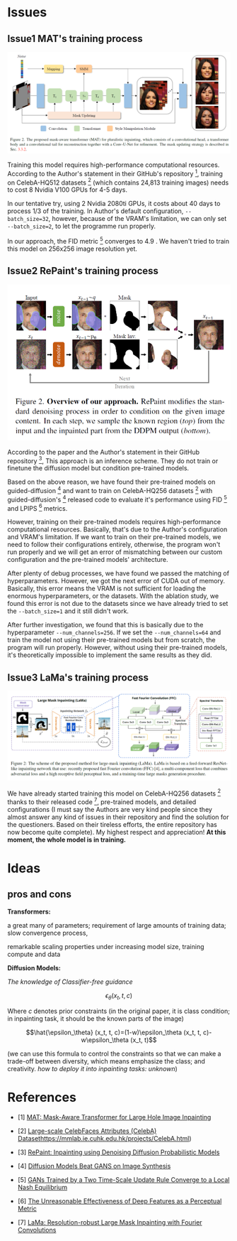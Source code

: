 # Issues

## Issue1 MAT's training process

<div align="center"><img src="https://raw.githubusercontent.com/ZenoNing/Zeno_Deep_Learning_Notes/main/2024/Architecture_MAT.png"></div>

Training this model  requires high-performance computational resources. According to the Author's statement in their GitHub's repository [<sup>1</sup>](#refer-anchor-1), training on CelebA-HQ512 datasets [<sup>2</sup>](#refer-anchor-2) (which contains 24,813 training images) needs to cost 8 Nvidia V100 GPUs for 4-5 days. 

In our tentative try, using 2 Nvidia 2080ti GPUs, it costs about 40 days to process 1/3 of the training. In Author's default configuration, `--batch_size=32`, however, because of the VRAM's limitation, we can only set `--batch_size=2`, to let the programme run properly. 

In our approach, the FID metric [<sup>5</sup>](#refer-anchor-5) converges to 4.9 . We haven't tried to train this model on 256x256 image resolution yet. 

## Issue2 RePaint's training process

<div align="center"><img src="https://raw.githubusercontent.com/ZenoNing/Zeno_Deep_Learning_Notes/main/2024/Architecture_RePaint.png"></div>

According to the paper and the Author's statement in their GitHub repository [<sup>3</sup>](#refer-anchor-3), This approach is an inference scheme. They do not train or finetune the diffusion model but condition pre-trained models. 

Based on the above reason, we have found their pre-trained models on guided-diffusion [<sup>4</sup>](#refer-anchor-4) and want to train on CelebA-HQ256 datasets [<sup>2</sup>](#refer-anchor-2) with guided-diffusion's [<sup>4</sup>](#refer-anchor-4) released code to evaluate it's performance using FID [<sup>5</sup>](#refer-anchor-5) and LPIPS [<sup>6</sup>](#refer-anchor-6) metrics.

However, training on their pre-trained models requires high-performance computational resources. Basically, that's due to the Author's configuration and VRAM's limitation. If we want to train on their pre-trained models, we need to follow their configurations entirely, otherwise, the program won't run properly and we will get an error of mismatching between our custom configuration and the pre-trained models' architecture. 

After plenty of debug processes, we have found we passed the matching of hyperparameters. However, we got the next error of CUDA out of memory. Basically, this error means the VRAM is not sufficient for loading the enormous hyperparameters, or the datasets. With the ablation study, we found this error is not due to the datasets since we have already tried to set the `--batch_size=1` and it still didn't work. 

After further investigation, we found that this is basically due to the hyperparameter `--num_channels=256`. If we set the `--num_channels=64` and train the model not using their pre-trained models but from scratch, the program will run properly. However, without using their pre-trained models, it's theoretically impossible to implement the same results as they did.

## Issue3 LaMa's training process

<div align="center"><img src="https://raw.githubusercontent.com/ZenoNing/Zeno_Deep_Learning_Notes/main/2024/Architecture_LaMa.png"></div>

We have already started training this model on CelebA-HQ256 datasets [<sup>2</sup>](#refer-anchor-2) thanks to their released code [<sup>7</sup>](#refer-anchor-7), pre-trained models, and detailed configurations (I must say the Authors are very kind people since they almost answer any kind of issues in their repository and find the solution for the questioners. Based on their tireless efforts, the entire repository has now become quite complete). My highest respect and appreciation!  **At this moment, the whole model is in training.**

# Ideas

## pros and cons

**Transformers:**

a great many of parameters; requirement of large amounts of training data; slow convergence process,

remarkable scaling properties under increasing model size, training compute and data

**Diffusion Models:**

*The knowledge of Classifier-free guidance* 

$$\epsilon_\theta (x_t, t, c)$$

Where $c$ denotes prior constraints (in the original paper, it is class condition; in inpainting task, it should be the known parts of the image)

$$\hat{\epsilon_\theta} (x_t, t, c)=(1-w)\epsilon_\theta (x_t, t, c)-w\epsilon_\theta (x_t, t)$$

(we can use this formula to control the constraints so that we can make a trade-off between diversity, which means emphasize the class; and creativity. *how to deploy it into inpainting tasks: unknown*)

# References

<div id="refer-anchor-1"></div>

- [1] [MAT: Mask-Aware Transformer for Large Hole Image Inpainting](https://github.com/fenglinglwb/MAT/issues/23)

<div id="refer-anchor-2"></div>

- [2] [Large-scale CelebFaces Attributes (CelebA) Dataset](https://mmlab.ie.cuhk.edu.hk/projects/CelebA.html)https://mmlab.ie.cuhk.edu.hk/projects/CelebA.html)
  
<div id="refer-anchor-3"></div>

- [3] [RePaint: Inpainting using Denoising Diffusion Probabilistic Models](https://github.com/andreas128/RePaint?tab=readme-ov-file#details-on-data)

<div id="refer-anchor-4"></div>

- [4] [Diffusion Models Beat GANS on Image Synthesis](https://github.com/openai/guided-diffusion)
  
<div id="refer-anchor-5"></div>

- [5] [GANs Trained by a Two Time-Scale Update Rule Converge to a Local Nash Equilibrium](https://papers.nips.cc/paper_files/paper/2017/hash/8a1d694707eb0fefe65871369074926d-Abstract.html)
  
<div id="refer-anchor-6"></div>

- [6] [The Unreasonable Effectiveness of Deep Features as a Perceptual Metric](https://github.com/richzhang/PerceptualSimilarity)
  
<div id="refer-anchor-7"></div>

- [7] [LaMa: Resolution-robust Large Mask Inpainting with Fourier Convolutions](https://github.com/advimman/lama) 
